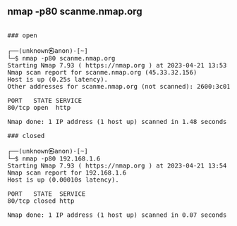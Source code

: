 ## nmap -p80 scanme.nmap.org

<pre>

### open

┌──(unknown㉿anon)-[~]
└─$ nmap -p80 scanme.nmap.org
Starting Nmap 7.93 ( https://nmap.org ) at 2023-04-21 13:53 IST
Nmap scan report for scanme.nmap.org (45.33.32.156)
Host is up (0.25s latency).
Other addresses for scanme.nmap.org (not scanned): 2600:3c01::f03c:91ff:fe18:bb2f

PORT   STATE SERVICE
80/tcp open  http

Nmap done: 1 IP address (1 host up) scanned in 1.48 seconds

### closed

┌──(unknown㉿anon)-[~]
└─$ nmap -p80 192.168.1.6 
Starting Nmap 7.93 ( https://nmap.org ) at 2023-04-21 13:54 IST
Nmap scan report for 192.168.1.6
Host is up (0.00010s latency).

PORT   STATE  SERVICE
80/tcp closed http

Nmap done: 1 IP address (1 host up) scanned in 0.07 seconds

</pre>
